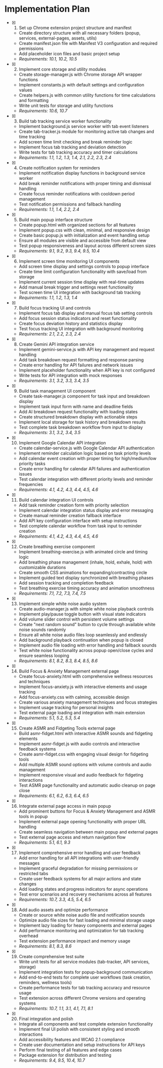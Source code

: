 # Implementation Plan

- [x] 1. Set up Chrome extension project structure and manifest

  - Create directory structure with all necessary folders (popup, services, external-pages, assets, utils)
  - Create manifest.json file with Manifest V3 configuration and required permissions
  - Add placeholder icon files and basic project setup
  - _Requirements: 10.1, 10.2, 10.5_

- [x] 2. Implement core storage and utility modules

  - Create storage-manager.js with Chrome storage API wrapper functions
  - Implement constants.js with default settings and configuration values
  - Create helpers.js with common utility functions for time calculations and formatting
  - Write unit tests for storage and utility functions
  - _Requirements: 10.6, 10.7_

- [x] 3. Build tab tracking service worker functionality

  - Implement background.js service worker with tab event listeners
  - Create tab-tracker.js module for monitoring active tab changes and time tracking
  - Add screen time limit checking and break reminder logic
  - Implement focus tab tracking and deviation detection
  - Write tests for tab tracking accuracy and timer calculations
  - _Requirements: 1.1, 1.2, 1.3, 1.4, 2.1, 2.2, 2.3, 2.4_

- [x] 4. Create notification system for reminders

  - Implement notification display functions in background service worker
  - Add break reminder notifications with proper timing and dismissal handling
  - Create focus reminder notifications with cooldown period management
  - Test notification permissions and fallback handling
  - _Requirements: 1.1, 1.4, 2.2, 2.4_

- [x] 5. Build main popup interface structure

  - Create popup.html with organized sections for all features
  - Implement popup.css with clean, minimal, and responsive design
  - Create basic popup.js with initialization and event handling setup
  - Ensure all modules are visible and accessible from default view
  - Test popup responsiveness and layout across different screen sizes
  - _Requirements: 9.1, 9.2, 9.3, 9.4, 9.5, 10.4_

- [x] 6. Implement screen time monitoring UI components

  - Add screen time display and settings controls to popup interface
  - Create time limit configuration functionality with save/load from storage
  - Implement current session time display with real-time updates
  - Add manual break trigger and settings reset functionality
  - Test screen time UI integration with background tab tracking
  - _Requirements: 1.1, 1.2, 1.3, 1.4_

- [x] 7. Build focus tracking UI and controls

  - Implement focus tab display and manual focus tab setting controls
  - Add focus session status indicators and reset functionality
  - Create focus deviation history and statistics display
  - Test focus tracking UI integration with background monitoring
  - _Requirements: 2.1, 2.2, 2.3, 2.4_

- [x] 8. Create Gemini API integration service

  - Implement gemini-service.js with API key management and request handling
  - Add task breakdown request formatting and response parsing
  - Create error handling for API failures and network issues
  - Implement placeholder functionality when API key is not configured
  - Write tests for API integration with mock responses
  - _Requirements: 3.1, 3.2, 3.3, 3.4, 3.5_

- [x] 9. Build task management UI component

  - Create task-manager.js component for task input and breakdown display
  - Implement task input form with name and deadline fields
  - Add AI breakdown request functionality with loading states
  - Create structured breakdown display with actionable steps
  - Implement local storage for task history and breakdown results
  - Test complete task breakdown workflow from input to display
  - _Requirements: 3.1, 3.2, 3.4, 3.5_

- [x] 10. Implement Google Calendar API integration

  - Create calendar-service.js with Google Calendar API authentication
  - Implement reminder calculation logic based on task priority levels
  - Add calendar event creation with proper timing for high/medium/low priority tasks
  - Create error handling for calendar API failures and authentication issues
  - Test calendar integration with different priority levels and reminder frequencies
  - _Requirements: 4.1, 4.2, 4.3, 4.4, 4.5, 4.6_

- [x] 11. Build calendar integration UI controls

  - Add task reminder creation form with priority selection
  - Implement calendar integration status display and error messaging
  - Create manual reminder creation fallback interface
  - Add API key configuration interface with setup instructions
  - Test complete calendar workflow from task input to reminder creation
  - _Requirements: 4.1, 4.2, 4.3, 4.4, 4.5, 4.6_

- [x] 12. Create breathing exercise component

  - Implement breathing-exercise.js with animated circle and timing logic
  - Add breathing phase management (inhale, hold, exhale, hold) with customizable durations
  - Create smooth CSS animations for expanding/contracting circle
  - Implement guided text display synchronized with breathing phases
  - Add session tracking and completion feedback
  - Test breathing exercise timing accuracy and animation smoothness
  - _Requirements: 7.1, 7.2, 7.3, 7.4, 7.5_

- [x] 13. Implement simple white noise audio system

  - Create audio-manager.js with simple white noise playback controls
  - Implement play/pause toggle button with visual state indicators
  - Add volume slider control with persistent volume settings
  - Create "next random sound" button to cycle through available white noise sounds randomly
  - Ensure all white noise audio files loop seamlessly and endlessly
  - Add background playback continuation when popup is closed
  - Implement audio file loading with error handling and fallback sounds
  - Test white noise functionality across popup open/close cycles and ensure seamless looping
  - _Requirements: 8.1, 8.2, 8.3, 8.4, 8.5, 8.6_

- [x] 14. Build Focus & Anxiety Management external page

  - Create focus-anxiety.html with comprehensive wellness resources and techniques
  - Implement focus-anxiety.js with interactive elements and usage tracking
  - Add focus-anxiety.css with calming, accessible design
  - Create various anxiety management techniques and focus strategies
  - Implement usage tracking for personal insights
  - Test external page loading and integration with main extension
  - _Requirements: 5.1, 5.2, 5.3, 5.4_

- [x] 15. Create ASMR and Fidgeting Tools external page

  - Build asmr-fidget.html with interactive ASMR sounds and fidgeting elements
  - Implement asmr-fidget.js with audio controls and interactive feedback systems
  - Create asmr-fidget.css with engaging visual design for fidgeting tools
  - Add multiple ASMR sound options with volume controls and audio management
  - Implement responsive visual and audio feedback for fidgeting interactions
  - Test ASMR page functionality and automatic audio cleanup on page close
  - _Requirements: 6.1, 6.2, 6.3, 6.4, 6.5_

- [x] 16. Integrate external page access in main popup

  - Add prominent buttons for Focus & Anxiety Management and ASMR tools in popup
  - Implement external page opening functionality with proper URL handling
  - Create seamless navigation between main popup and external pages
  - Test external page access and return navigation flow
  - _Requirements: 5.1, 6.1, 9.3_

- [x] 17. Implement comprehensive error handling and user feedback

  - Add error handling for all API integrations with user-friendly messages
  - Implement graceful degradation for missing permissions or restricted tabs
  - Create user feedback systems for all major actions and state changes
  - Add loading states and progress indicators for async operations
  - Test error scenarios and recovery mechanisms across all features
  - _Requirements: 10.7, 3.3, 4.5, 5.4, 6.5_

- [x] 18. Add audio assets and optimize performance

  - Create or source white noise audio file and notification sounds
  - Optimize audio file sizes for fast loading and minimal storage usage
  - Implement lazy loading for heavy components and external pages
  - Add performance monitoring and optimization for tab tracking overhead
  - Test extension performance impact and memory usage
  - _Requirements: 8.1, 8.3, 8.6_

- [x] 19. Create comprehensive test suite

  - Write unit tests for all service modules (tab-tracker, API services, storage)
  - Implement integration tests for popup-background communication
  - Add end-to-end tests for complete user workflows (task creation, reminders, wellness tools)
  - Create performance tests for tab tracking accuracy and resource usage
  - Test extension across different Chrome versions and operating systems
  - _Requirements: 10.7, 1.1, 3.1, 4.1, 7.1, 8.1_

- [x] 20. Final integration and polish

  - Integrate all components and test complete extension functionality
  - Implement final UI polish with consistent styling and smooth interactions
  - Add accessibility features and WCAG 2.1 compliance
  - Create user documentation and setup instructions for API keys
  - Perform final testing of all features and edge cases
  - Package extension for distribution and testing
  - _Requirements: 9.4, 9.5, 10.4, 10.7_
